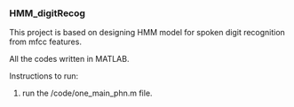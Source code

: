 ### HMM_digitRecog

This project is based on designing HMM model for spoken digit recognition from mfcc features. 

All the codes written in MATLAB. 

Instructions to run:
1. run the /code/one_main_phn.m file.
